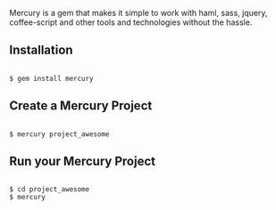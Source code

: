 Mercury is a gem that makes it simple to work with haml, sass, jquery, coffee-script and other tools and technologies without the hassle.

## Installation

<pre><code>
$ gem install mercury
</code></pre>

## Create a Mercury Project

<pre><code>
$ mercury project_awesome
</code></pre>

## Run your Mercury Project

<pre><code>
$ cd project_awesome
$ mercury
</code></pre>

